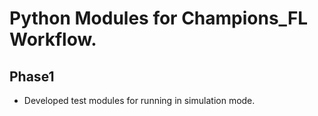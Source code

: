 # Python Modules for Champions_FL Workflow.

## Phase1

- Developed test modules for running in simulation mode. 

